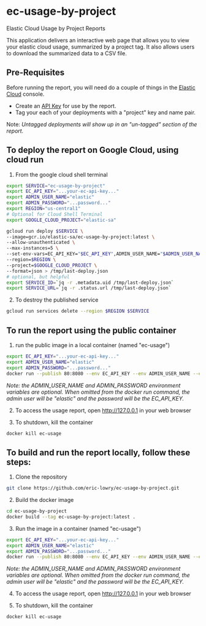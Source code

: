 # ec-usage-by-project
Elastic Cloud Usage by Project Reports

This application delivers an interactive web page that allows you 
to view your elastic cloud usage, summarized by a project tag.
It also allows users to download the summarized data to a CSV file.

## Pre-Requisites

Before running the report, you will need do a couple of things
in the [Elastic Cloud](https://cloud.elastic.co) console.

* Create an [API Key](https://cloud.elastic.co/deployment-features/keys) for use by the report.
* Tag your each of your deployments with a "project" key and name pair.

Note: _Untagged deployments will show up in an "un-tagged" section of the report._

## To deploy the report on Google Cloud, using cloud run

1. From the google cloud shell terminal
```bash
export SERVICE="ec-usage-by-project"
export EC_API_KEY="...your-ec-api-key..."
export ADMIN_USER_NAME="elastic"
export ADMIN_PASSWORD="...password..."
export REGION="us-central1"
# Optional for Cloud Shell Terminal
export GOOGLE_CLOUD_PROJECT="elastic-sa"

gcloud run deploy $SERVICE \
--image=gcr.io/elastic-sa/ec-usage-by-project:latest \
--allow-unauthenticated \
--max-instances=5 \
--set-env-vars=EC_API_KEY="$EC_API_KEY",ADMIN_USER_NAME="$ADMIN_USER_NAME",ADMIN_PASSWORD="$ADMIN_PASSWORD" \
--region=$REGION \
--project=$GOOGLE_CLOUD_PROJECT \
--format=json > /tmp/last-deploy.json
# optional, but helpful
export SERVICE_ID=`jq -r .metadata.uid /tmp/last-deploy.json`
export SERVICE_URL=`jq -r .status.url /tmp/last-deploy.json`
```

2. To destroy the published service
```bash
gcloud run services delete --region $REGION $SERVICE
```

## To run the report using the public container

1. run the public image in a local container (named "ec-usage")

```bash
export EC_API_KEY="...your-ec-api-key..."
export ADMIN_USER_NAME="elastic"
export ADMIN_PASSWORD="...password..."
docker run --publish 80:8080 --env EC_API_KEY --env ADMIN_USER_NAME --env ADMIN_PASSWORD --rm --name ec-usage --detach gcr.io/elastic-sa/ec-usage-by-project:latest
```

_Note: the ADMIN_USER_NAME and ADMIN_PASSWORD environment variables are optional.  When omitted from the docker run command, the admin user will be "elastic" and the password will be the EC_API_KEY._

2. To access the usage report, open http://127.0.0.1 in your web browser

3. To shutdown, kill the container

```bash
docker kill ec-usage
```

## To build and run the report locally, follow these steps:

1. Clone the repository

```bash
git clone https://github.com/eric-lowry/ec-usage-by-project.git
```
2. Build the docker image

```bash
cd ec-usage-by-project
docker build --tag ec-usage-by-project:latest .
```

3. Run the image in a container (named "ec-usage")

```bash
export EC_API_KEY="...your-ec-api-key..."
export ADMIN_USER_NAME="elastic"
export ADMIN_PASSWORD="...password..."
docker run --publish 80:8080 --env EC_API_KEY --env ADMIN_USER_NAME --env ADMIN_PASSWORD --rm --name ec-usage --detach ec-usage-by-project:latest
```

_Note: the ADMIN_USER_NAME and ADMIN_PASSWORD environment variables are optional.  When omitted from the docker run command, the admin user will be "elastic" and the password will be the EC_API_KEY._

4. To access the usage report, open http://127.0.0.1 in your web browser

5. To shutdown, kill the container

```bash
docker kill ec-usage
```
